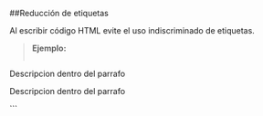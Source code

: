 ##Reducción de etiquetas

Al escribir código HTML evite el uso indiscriminado de etiquetas.

>**Ejemplo:**
>```html
<!--No Recomendado-->
<div class="description">
	<p>Descripcion dentro del parrafo</p>
</div>
<!--Recomendado-->
<p class="description">Descripcion dentro del parrafo</p>```

